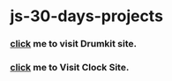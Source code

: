 # js-30-days-projects
 
### [click](https://admiralanne-drumkit.netlify.app/) me to visit Drumkit site.

### [click](https://admiralanne-jsclock.netlify.app/) me to Visit Clock Site.
